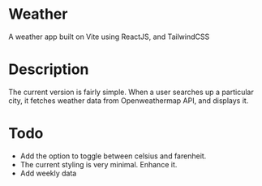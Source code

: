 # Weather
A weather app built on Vite using ReactJS, and TailwindCSS

# Description
The current version is fairly simple. When a user searches up a particular city, it fetches weather data from Openweathermap API, and displays it.

# Todo
 - Add the option to toggle between celsius and farenheit.
 - The current styling is very minimal. Enhance it.
 - Add weekly data

